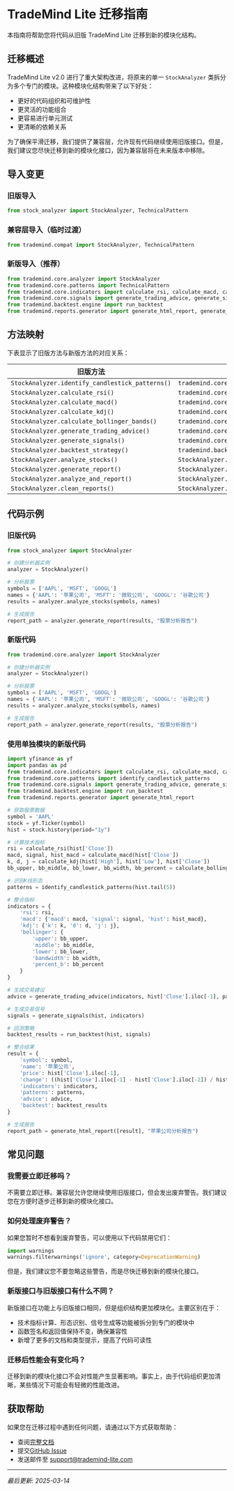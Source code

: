 # TradeMind Lite 迁移指南

本指南将帮助您将代码从旧版 TradeMind Lite 迁移到新的模块化结构。

## 迁移概述

TradeMind Lite v2.0 进行了重大架构改进，将原来的单一 `StockAnalyzer` 类拆分为多个专门的模块。这种模块化结构带来了以下好处：

- 更好的代码组织和可维护性
- 更灵活的功能组合
- 更容易进行单元测试
- 更清晰的依赖关系

为了确保平滑迁移，我们提供了兼容层，允许现有代码继续使用旧版接口。但是，我们建议您尽快迁移到新的模块化接口，因为兼容层将在未来版本中移除。

## 导入变更

### 旧版导入

```python
from stock_analyzer import StockAnalyzer, TechnicalPattern
```

### 兼容层导入（临时过渡）

```python
from trademind.compat import StockAnalyzer, TechnicalPattern
```

### 新版导入（推荐）

```python
from trademind.core.analyzer import StockAnalyzer
from trademind.core.patterns import TechnicalPattern
from trademind.core.indicators import calculate_rsi, calculate_macd, calculate_kdj, calculate_bollinger_bands
from trademind.core.signals import generate_trading_advice, generate_signals
from trademind.backtest.engine import run_backtest
from trademind.reports.generator import generate_html_report, generate_performance_charts
```

## 方法映射

下表显示了旧版方法与新版方法的对应关系：

| 旧版方法 | 新版方法 |
|---------|---------|
| `StockAnalyzer.identify_candlestick_patterns()` | `trademind.core.patterns.identify_candlestick_patterns()` |
| `StockAnalyzer.calculate_rsi()` | `trademind.core.indicators.calculate_rsi()` |
| `StockAnalyzer.calculate_macd()` | `trademind.core.indicators.calculate_macd()` |
| `StockAnalyzer.calculate_kdj()` | `trademind.core.indicators.calculate_kdj()` |
| `StockAnalyzer.calculate_bollinger_bands()` | `trademind.core.indicators.calculate_bollinger_bands()` |
| `StockAnalyzer.generate_trading_advice()` | `trademind.core.signals.generate_trading_advice()` |
| `StockAnalyzer.generate_signals()` | `trademind.core.signals.generate_signals()` |
| `StockAnalyzer.backtest_strategy()` | `trademind.backtest.engine.run_backtest()` |
| `StockAnalyzer.analyze_stocks()` | `StockAnalyzer.analyze_stocks()` |
| `StockAnalyzer.generate_report()` | `StockAnalyzer.generate_report()` |
| `StockAnalyzer.analyze_and_report()` | `StockAnalyzer.analyze_and_report()` |
| `StockAnalyzer.clean_reports()` | `StockAnalyzer.clean_reports()` |

## 代码示例

### 旧版代码

```python
from stock_analyzer import StockAnalyzer

# 创建分析器实例
analyzer = StockAnalyzer()

# 分析股票
symbols = ['AAPL', 'MSFT', 'GOOGL']
names = {'AAPL': '苹果公司', 'MSFT': '微软公司', 'GOOGL': '谷歌公司'}
results = analyzer.analyze_stocks(symbols, names)

# 生成报告
report_path = analyzer.generate_report(results, "股票分析报告")
```

### 新版代码

```python
from trademind.core.analyzer import StockAnalyzer

# 创建分析器实例
analyzer = StockAnalyzer()

# 分析股票
symbols = ['AAPL', 'MSFT', 'GOOGL']
names = {'AAPL': '苹果公司', 'MSFT': '微软公司', 'GOOGL': '谷歌公司'}
results = analyzer.analyze_stocks(symbols, names)

# 生成报告
report_path = analyzer.generate_report(results, "股票分析报告")
```

### 使用单独模块的新版代码

```python
import yfinance as yf
import pandas as pd
from trademind.core.indicators import calculate_rsi, calculate_macd, calculate_kdj, calculate_bollinger_bands
from trademind.core.patterns import identify_candlestick_patterns
from trademind.core.signals import generate_trading_advice, generate_signals
from trademind.backtest.engine import run_backtest
from trademind.reports.generator import generate_html_report

# 获取股票数据
symbol = 'AAPL'
stock = yf.Ticker(symbol)
hist = stock.history(period="1y")

# 计算技术指标
rsi = calculate_rsi(hist['Close'])
macd, signal, hist_macd = calculate_macd(hist['Close'])
k, d, j = calculate_kdj(hist['High'], hist['Low'], hist['Close'])
bb_upper, bb_middle, bb_lower, bb_width, bb_percent = calculate_bollinger_bands(hist['Close'])

# 识别K线形态
patterns = identify_candlestick_patterns(hist.tail(5))

# 整合指标
indicators = {
    'rsi': rsi,
    'macd': {'macd': macd, 'signal': signal, 'hist': hist_macd},
    'kdj': {'k': k, 'd': d, 'j': j},
    'bollinger': {
        'upper': bb_upper, 
        'middle': bb_middle, 
        'lower': bb_lower,
        'bandwidth': bb_width,
        'percent_b': bb_percent
    }
}

# 生成交易建议
advice = generate_trading_advice(indicators, hist['Close'].iloc[-1], patterns)

# 生成交易信号
signals = generate_signals(hist, indicators)

# 回测策略
backtest_results = run_backtest(hist, signals)

# 整合结果
result = {
    'symbol': symbol,
    'name': '苹果公司',
    'price': hist['Close'].iloc[-1],
    'change': ((hist['Close'].iloc[-1] - hist['Close'].iloc[-2]) / hist['Close'].iloc[-2]) * 100,
    'indicators': indicators,
    'patterns': patterns,
    'advice': advice,
    'backtest': backtest_results
}

# 生成报告
report_path = generate_html_report([result], "苹果公司分析报告")
```

## 常见问题

### 我需要立即迁移吗？

不需要立即迁移。兼容层允许您继续使用旧版接口，但会发出废弃警告。我们建议您在方便时逐步迁移到新的模块化接口。

### 如何处理废弃警告？

如果您暂时不想看到废弃警告，可以使用以下代码禁用它们：

```python
import warnings
warnings.filterwarnings('ignore', category=DeprecationWarning)
```

但是，我们建议您不要忽略这些警告，而是尽快迁移到新的模块化接口。

### 新版接口与旧版接口有什么不同？

新版接口在功能上与旧版接口相同，但是组织结构更加模块化。主要区别在于：

- 技术指标计算、形态识别、信号生成等功能被拆分到专门的模块中
- 函数签名和返回值保持不变，确保兼容性
- 新增了更多的文档和类型提示，提高了代码可读性

### 迁移后性能会有变化吗？

迁移到新的模块化接口不会对性能产生显著影响。事实上，由于代码组织更加清晰，某些情况下可能会有轻微的性能改进。

## 获取帮助

如果您在迁移过程中遇到任何问题，请通过以下方式获取帮助：

- 查阅[完整文档](https://trademind-lite.docs/)
- 提交[GitHub Issue](https://github.com/trademind/trademind-lite/issues)
- 发送邮件至 support@trademind-lite.com

---

*最后更新: 2025-03-14* 